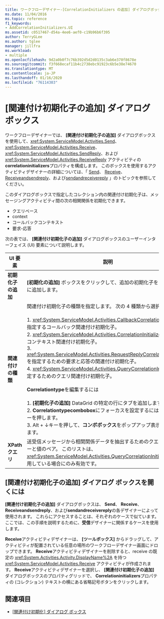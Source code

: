 ```yaml
---
title: ワークフローデザイナー-[CorrelationInitializers の追加] ダイアログボックス
ms.date: 11/04/2016
ms.topic: reference
f1_keywords:
- AddCorrelationInitializers.UI
ms.assetid: c0517467-d54a-4ee6-aef0-c19b96b6f395
author: TerryGLee
ms.author: tglee
manager: jillfra
ms.workload:
- multiple
ms.openlocfilehash: 9d2a0b0f7c76b392d5d2d0135c3ab6e370f8678e
ms.sourcegitcommit: f3f668ecaf11b4c2738ebc91923c6b5e38e74670
ms.translationtype: MT
ms.contentlocale: ja-JP
ms.lasthandoff: 01/16/2020
ms.locfileid: "76114303"
---
```

# <a name="add-correlationinitializers-dialog-box"></a>[関連付け初期化子の追加] ダイアログ ボックス

ワークフローデザイナーでは、 **[関連付け初期化子の追加]** ダイアログボックスを使用して、<xref:System.ServiceModel.Activities.Send>、<xref:System.ServiceModel.Activities.Receive>、<xref:System.ServiceModel.Activities.SendReply>、および <xref:System.ServiceModel.Activities.ReceiveReply> アクティビティの**correlationinitializers**プロパティを構成します。 このボックスを使用するアクティビティデザイナーの詳細については、「 [Send](../workflow-designer/send-activity-designer.md)、 [Receive](../workflow-designer/receive-activity-designer.md)、 [Receiveandsendreply](../workflow-designer/receiveandsendreply-template-designer.md)、および[sendandreceivereply](../workflow-designer/sendandreceivereply-template-designer.md) 」のトピックを参照してください。

このダイアログボックスで指定したコレクション内の関連付け初期化子は、メッセージングアクティビティ間の次の相関関係を初期化できます。

- クエリベース
- context
- コールバックコンテキスト
- 要求-応答

次の表では、 **[関連付け初期化子の追加]** ダイアログボックスのユーザーインターフェイス (UI) 要素について説明します。

|UI 要素|説明|
|-|-----------------|
|**初期化子の追加**|**[初期化の追加]** ボックスをクリックして、追加の初期化子をコレクションに追加します。|
|**関連付けの種類**|関連付け初期化子の種類を指定します。 次の 4 種類から選択できます。<br /><br /> 1. <xref:System.ServiceModel.Activities.CallbackCorrelationInitializer>を指定するコールバック関連付け初期化子。<br />2. <xref:System.ServiceModel.Activities.CorrelationInitializer>を指定するコンテキスト関連付け初期化子。<br />3. <xref:System.ServiceModel.Activities.RequestReplyCorrelationInitializer>を指定するための要求と応答の関連付け初期化子。<br />4. <xref:System.ServiceModel.Activities.QueryCorrelationInitializer>を指定するためのクエリ関連付け初期化子。<br /><br /> **Correlationtype**を編集するには<br /><br /> 1. **[初期化子の追加]** DataGrid の特定の行にタブを追加します。<br />2. **Correlationtypecombobox**にフォーカスを設定するには、 **ctrl**+**tab**キーを押します。<br />3. Alt + ↓キーを押して、**コンボボックス**をポップアップ表示して編集します。|
|**XPath クエリ**|送受信メッセージから相関関係データを抽出するためのクエリを含む、キーと値のペア。 このリストは、<xref:System.ServiceModel.Activities.QueryCorrelationInitializer> 型を使用している場合にのみ有効です。|

## <a name="to-launch-the-add-correlation-initializers-dialog-box"></a>[関連付け初期化子の追加] ダイアログ ボックスを開くには

 **[関連付け初期化子の追加]** ダイアログボックスは、 **Send**、 **Receive**、 **Receiveandsendreply**、および**sendandreceivereply**の各デザイナーによって使用されます。 これらにアクセスすることは、それぞれのケースで似ています。ここでは、この手順を説明するために、**受信**デザイナーに関係するケースを使用します。

 **Receive**アクティビティデザイナーは、 **[ツールボックス]** からドラッグして、アクティビティが配置されている任意の場所のワークフローデザイナー画面にドロップできます。 **Receive**アクティビティデザイナーを削除すると、receive の既定の <xref:System.Activities.Activity.DisplayName%2A> を持つ <xref:System.ServiceModel.Activities.Receive> アクティビティが作成されます。 **Receive**アクティビティデザイナーを選択し、 **[関連付け初期化子の追加]** ダイアログボックスのプロパティグリッドで、 **Correlationinitializers**プロパティの (コレクション) テキストの横にある省略記号ボタンをクリックします。

## <a name="see-also"></a>関連項目

- [[関連付け初期化] ダイアログ ボックス](../workflow-designer/initialize-correlation-dialog-box.md)
